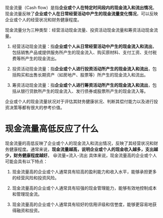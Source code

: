 现金流量（Cash flow）是指**企业或个人在特定时间段内的现金流入和流出情况**。现金流量反映了**企业或个人在日常经营活动中产生的现金流量变化情况**，可以反映企业或个人的经营状况和财务健康程度。

现金流量分为三种类型：经营活动现金流量、投资活动现金流量和筹资活动现金流量。

1.  经营活动现金流量：指**企业或个人从日常经营活动中产生的现金流入和流出**，包括销售产品或提供服务所产生的现金流入、购买原材料、支付工资、支付税费等所产生的现金流出。
    
2.  投资活动现金流量：指**企业或个人进行投资活动所产生的现金流入和流出**，包括购买和出售长期资产（如房地产、股票等）所产生的现金流入和流出。
    
3.  筹资活动现金流量：指**企业或个人进行筹资活动所产生的现金流入和流出**，包括从银行贷款所产生的现金流入、发行债券或股票所产生的现金流入等。
    

企业或个人的现金流量状况对于评估其财务健康状况、判断其偿付能力以及进行投资决策等都有很大的参考价值。

# 现金流量高低反应了什么
现金流量的高低反映了企业或个人的现金流入和流出情况，反映了其经营状况和财务健康程度。通常来说，**现金流量越高，说明企业或个人的现金收入越多，支出越少，财务健康程度越好**。
😆流量=流入-流出
具体来说，现金流量高的企业或个人可能会具有以下特点：

1.  现金流量高的企业或个人通常具有较高的盈利能力和收入水平，能够承担更多的经营风险和投资风险。
    
2.  现金流量高的企业或个人通常具有较强的现金管理能力，能够有效地控制成本和管理现金流。
    
3.  现金流量高的企业或个人通常具有较好的信用评级和信誉度，能够更容易地获得融资和投资。